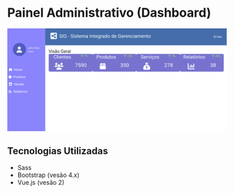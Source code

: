 # Painel Administrativo (Dashboard)

<center>
    <img src="tela.png" alt="Página Principal" title="Página Principal">
</center>

## Tecnologias Utilizadas

- Sass
- Bootstrap (vesão 4.x)
- Vue.js (vesão 2)